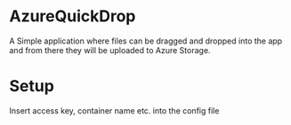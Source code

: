 # AzureQuickDrop

A Simple application where files can be dragged and dropped 
into the app and from there they will be uploaded to Azure Storage.

# Setup
Insert access key, container name etc. into the config file
